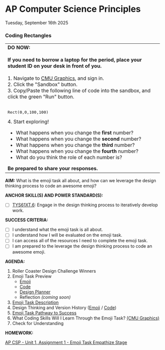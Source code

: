 # AP Computer Science Principles
Tuesday, September 16th 2025

### Coding Rectangles

<table>
  <tr>
    <td>
      <b>DO NOW:</b><br><br>
      <b>If you need to borrow a laptop for the period, place your student ID on your desk in front of you.</b><br><br>
      1. Navigate to <a href = https://academy.cs.cmu.edu/>CMU Graphics</a>, and sign in.<br>
      2. Click the "Sandbox" button.<br>
      3. Copy/Paste the following line of code into the sandbox, and click the green "Run" button.<br><br>
      <pre><code></code>Rect(0,0,100,100)</code></pre>
      4. Start exploring!
      <ul>
        <li>What happens when you change the <b>first</b> number?</li>
        <li>What happens when you change the <b>second</b> number?</li>
        <li>What happens when you change the <b>third</b> number?</li>
        <li>What happens when you change the <b>fourth</b> number?</li>
        <li>What do you think the role of each number is?</li>
      </ul>
      <b>Be prepared to share your responses.</b> 
   </td>
  </tr>
</table>

**AIM:** What is the emoji task all about, and how can we leverage the design thinking process to code an awesome emoji?

**ANCHOR SKILL(S) AND POWER STANDARD(S):** 

 - [ ] <ins>TYS61XT.6</ins>: Engage in the design thinking process to iteratively develop work.
 
**SUCCESS CRITERIA:**
- [ ] I understand what the emoji task is all about.
- [ ] I understand how I will be evaluated on the emoji task.
- [ ] I can access all of the resources I need to complete the emoji task.
- [ ] I am prepared to the leverage the design thinking process to code an awesome emoji.

**AGENDA:**

1. Roller Coaster Design Challenge Winners
2. Emoji Task Preview
     * [Emoji](https://github.com/MrJSwotinsky/AP_Computer_Science_Principles_2025_2026/blob/main/Unit_1_Intro_to_CMU_Graphics/Tasks/Emoji_Task/Sample/SwotinskyJ_Emoji_Task_Emoji.png)
     * [Code](https://github.com/MrJSwotinsky/AP_Computer_Science_Principles_2025_2026/blob/main/Unit_1_Intro_to_CMU_Graphics/Tasks/Emoji_Task/Sample/SwotinskyJ_Emoji_Task_Code.py)
     * [Design Planner](https://github.com/MrJSwotinsky/AP_Computer_Science_Principles_2025_2026/blob/main/Unit_1_Intro_to_CMU_Graphics/Tasks/Emoji_Task/Sample/SwotinskyJ_Emoji_Task_Design_Planner.pdf)
     * Reflection *(coming soon)*
3. [Emoji Task Description](https://github.com/MrJSwotinsky/AP_Computer_Science_Principles_2025_2026/blob/main/Unit_1_Intro_to_CMU_Graphics/Tasks/Emoji_Task/Description_Emoji_Task.md)
4. Design Thinking and Version History ([Emoji](https://github.com/MrJSwotinsky/AP_Computer_Science_Principles_2025_2026/blob/main/Unit_1_Intro_to_CMU_Graphics/Tasks/Emoji_Task/Sample/SwotinskyJ_Emoji_Task_Emoji.png) / [Code](https://github.com/MrJSwotinsky/AP_Computer_Science_Principles_2025_2026/blob/main/Unit_1_Intro_to_CMU_Graphics/Tasks/Emoji_Task/Sample/SwotinskyJ_Emoji_Task_Code.py))
5. [Emoji Task Pathway to Success](https://github.com/MrJSwotinsky/AP_Computer_Science_Principles_2025_2026/blob/main/Unit_1_Intro_to_CMU_Graphics/Tasks/Emoji_Task/Emoji%20Task%20-%20Pathway%20to%20Success.pdf)
6. What Coding Skills Will I Learn Through the Emoji Task? [(CMU Graphics)](https://academy.cs.cmu.edu/)
7. Check for Understanding

**HOMEWORK:** 

[AP CSP - Unit 1, Assignment 1 - Emoji Task Empathize Stage](https://github.com/MrJSwotinsky/AP_Computer_Science_Principles_2025_2026/blob/main/Unit_1_Intro_to_CMU_Graphics/Assignments/Assignment_01_Emoji_Task_Empathize_Stage.md)
